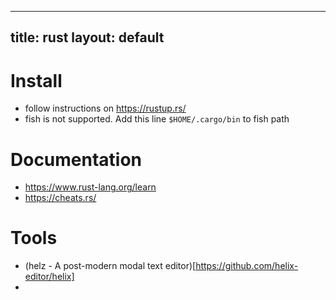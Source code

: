 

---
title: rust 
layout: default
---

# Install
 - follow instructions on https://rustup.rs/  
 - fish is not supported. Add this line `$HOME/.cargo/bin` to fish path   

# Documentation
  - https://www.rust-lang.org/learn  
  - https://cheats.rs/  

# Tools       
  - (helz - A post-modern modal text editor)[https://github.com/helix-editor/helix]  
  -
